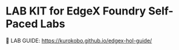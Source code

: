 # LAB KIT for EdgeX Foundry Self-Paced Labs

📖 LAB GUIDE: <https://kurokobo.github.io/edgex-hol-guide/>